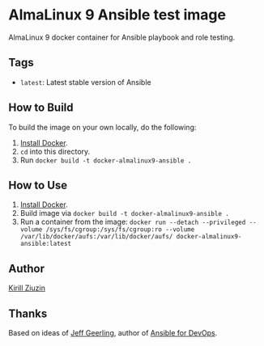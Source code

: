 # AlmaLinux 9 Ansible test image
AlmaLinux 9 docker container for Ansible playbook and role testing.

## Tags

  - `latest`: Latest stable version of Ansible

## How to Build

To build the image on your own locally, do the following:

  1. [Install Docker](https://docs.docker.com/engine/installation/).
  2. `cd` into this directory.
  3. Run `docker build -t docker-almalinux9-ansible .`


## How to Use

  1. [Install Docker](https://docs.docker.com/engine/installation/).
  2. Build image via `docker build -t docker-almalinux9-ansible .`
  3. Run a container from the image: `docker run --detach --privileged --volume /sys/fs/cgroup:/sys/fs/cgroup:ro --volume /var/lib/docker/aufs:/var/lib/docker/aufs/ docker-almalinux9-ansible:latest`

## Author

[Kirill Ziuzin](https://kirill-zak.ru/)

## Thanks

Based on ideas of [Jeff Geerling](https://www.jeffgeerling.com/), author of [Ansible for DevOps](https://www.ansiblefordevops.com/).